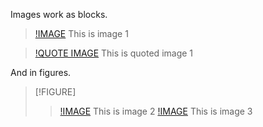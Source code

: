 Images work as blocks.

> [!IMAGE](ref="img1.png") This is image 1

> [!QUOTE IMAGE](ref="img1.png") This is quoted image 1

And in figures.

> [!FIGURE]
>> [!IMAGE](ref="img2.png") This is image 2
>> [!IMAGE](ref="img3.png") This is image 3
